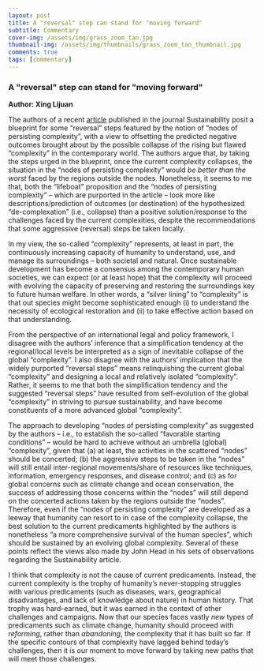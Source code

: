 ```yaml
---
layout: post
title: A "reversal" step can stand for "moving forward"
subtitle: Commentary
cover-img: /assets/img/grass_zoom_tan.jpg
thumbnail-img: /assets/img/thumbnails/grass_zoom_tan_thumbnail.jpg
comments: true
tags: [commentary]
---
```


### A "reversal" step can stand for "moving forward"
**Author: Xing Lijuan**

The authors of a recent [article](https://www.mdpi.com/2071-1050/13/15/8161/htm) published in the journal Sustainability posit a blueprint for some “reversal” steps featured by the notion of “nodes of persisting complexity”, with a view to offsetting the predicted negative outcomes brought about by the possible collapse of the rising but flawed “complexity” in the contemporary world. The authors argue that, by taking the steps urged in the blueprint, once the current complexity collapses, the situation in the “nodes of persisting complexity” would *be better than the worst* faced by the regions outside the nodes. Nonetheless, it seems to me that, both the “lifeboat” proposition and the “nodes of persisting complexity” – which are purported in the article – look more like descriptions/prediction of outcomes (or destination) of the hypothesized “de-complexation” (i.e., collapse) than a positive solution/response to the challenges faced by the current complexities, despite the recommendations that some aggressive (reversal) steps be taken locally.

In my view, the so-called “complexity” represents, at least in part, the continuously increasing capacity of humanity to understand, use, and manage its surroundings – both societal and natural. Once sustainable development has become a consensus among the contemporary human societies, we can expect (or at least hope) that the complexity will proceed with evolving the capacity of preserving and restoring the surroundings key to future human welfare. In other words, a “silver lining” to “complexity” is that out species might become sophisticated enough (i) to understand the necessity of ecological restoration and (ii) to take effective action based on that understanding. 

From the perspective of an international legal and policy framework, I disagree with the authors’ inference that a simplification tendency at the regional/local levels be interpreted as a sign of inevitable collapse of the global “complexity”.  I also disagree with the authors’ implication that the widely purported “reversal steps” means relinquishing the current global “complexity” and designing a local and relatively isolated “complexity”. Rather, it seems to me that both the simplification tendency and the suggested “reversal steps” have resulted from self-evolution of the global “complexity” in striving to pursue sustainability, and have become constituents of a more advanced global “complexity”.

The approach to developing “nodes of persisting complexity” as suggested by the authors – i.e., to establish the so-called “favorable starting conditions” – would be hard to achieve without an umbrella (global) “complexity”, given that (a) at least, the activities in the scattered “nodes” should be concerted; (b) the aggressive steps to be taken in the “nodes” will still entail inter-regional movements/share of resources like techniques, information, emergency responses, and disease control; and (c) as for global concerns such as climate change and ocean conservation, the success of addressing those concerns within the “nodes” will still depend on the concerted actions taken by the regions outside the “nodes”.  Therefore, even if the “nodes of persisting complexity” are developed as a leeway that humanity can resort to in case of the complexity collapse, the best solution to the current predicaments highlighted by the authors is nonetheless “a more comprehensive survival of the human species”, which should be sustained by an evolving global complexity. Several of these points reflect the views also made by John Head in his sets of observations regarding the Sustainability article. 

I think that complexity is not the cause of current predicaments. Instead, the current complexity is the trophy of humanity’s never-stopping struggles with various predicaments (such as diseases, wars, geographical disadvantages, and lack of knowledge about nature) in human history. That trophy was hard-earned, but it was earned in the context of other challenges and campaigns. Now that our species faces vastly *new* types of predicaments such as climate change, humanity should proceed with *reforming*, rather than *abandoning*, the complexity that it has built so far. If the specific contours of that complexity have lagged behind today’s challenges, then it is our moment to move forward by taking new paths that will meet those challenges. 
